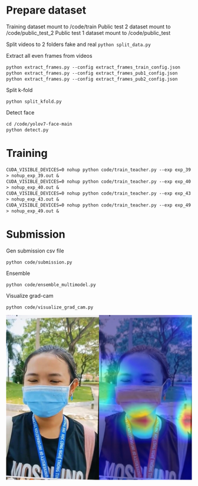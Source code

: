 # Prepare dataset
Training dataset mount to /code/train
Public test 2 dataset mount to /code/public_test_2
Public test 1 dataset mount to /code/public_test

Split videos to 2 folders fake and real
``
python split_data.py 
``

Extract all even frames from videos
```
python extract_frames.py --config extract_frames_train_config.json
python extract_frames.py --config extract_frames_pub1_config.json
python extract_frames.py --config extract_frames_pub2_config.json
```

Split k-fold
```
python split_kfold.py
```

Detect face
```
cd /code/yolov7-face-main
python detect.py
```

# Training
```
CUDA_VISIBLE_DEVICES=0 nohup python code/train_teacher.py --exp exp_39 > nohup_exp_39.out &
CUDA_VISIBLE_DEVICES=0 nohup python code/train_teacher.py --exp exp_40 > nohup_exp_40.out &
CUDA_VISIBLE_DEVICES=0 nohup python code/train_teacher.py --exp exp_43 > nohup_exp_43.out &
CUDA_VISIBLE_DEVICES=0 nohup python code/train_teacher.py --exp exp_49 > nohup_exp_49.out &
```

# Submission
Gen submission csv file
```
python code/submission.py
```

Ensemble
```
python code/ensemble_multimodel.py
```

Visualize grad-cam
```
python code/visualize_grad_cam.py 
```
![image](code/results/0/grad_cam_0_38.jpg?raw=true)
